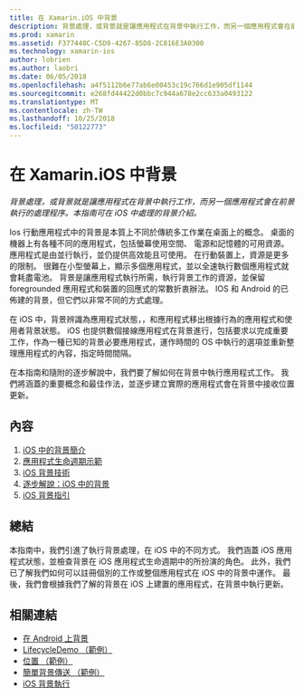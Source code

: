 ```yaml
---
title: 在 Xamarin.iOS 中背景
description: 背景處理，或背景就是讓應用程式在背景中執行工作，而另一個應用程式會在前景執行的處理程序。 本指南可在 iOS 中處理的背景介紹。
ms.prod: xamarin
ms.assetid: F377440C-C5D9-4267-85D8-2C816E3A0300
ms.technology: xamarin-ios
author: lobrien
ms.author: laobri
ms.date: 06/05/2018
ms.openlocfilehash: a4f5112b6e77ab6e00453c19c766d1e905df1144
ms.sourcegitcommit: e268fd44422d0bbc7c944a678e2cc633a0493122
ms.translationtype: MT
ms.contentlocale: zh-TW
ms.lasthandoff: 10/25/2018
ms.locfileid: "50122773"
---
```

# <a name="backgrounding-in-xamarinios"></a>在 Xamarin.iOS 中背景

_背景處理，或背景就是讓應用程式在背景中執行工作，而另一個應用程式會在前景執行的處理程序。本指南可在 iOS 中處理的背景介紹。_

Ios 行動應用程式中的背景是本質上不同於傳統多工作業在桌面上的概念。 桌面的機器上有各種不同的應用程式，包括螢幕使用空間、 電源和記憶體的可用資源。 應用程式是由並行執行，並仍提供高效能且可使用。 在行動裝置上，資源是更多的限制。 很難在小型螢幕上，顯示多個應用程式，並以全速執行數個應用程式就會耗盡電池。 背景是讓應用程式執行所需，執行背景工作的資源，並保留 foregrounded 應用程式和裝置的回應式的常數折衷辦法。 IOS 和 Android 的已佈建的背景，但它們以非常不同的方式處理。

在 iOS 中，背景辨識為應用程式狀態，，和應用程式移出根據行為的應用程式和使用者背景狀態。 iOS 也提供數個接線應用程式在背景進行，包括要求以完成重要工作，作為一種已知的背景必要應用程式，運作時間的 OS 中執行的選項並重新整理應用程式的內容，指定時間間隔。

在本指南和隨附的逐步解說中，我們要了解如何在背景中執行應用程式工作。 我們將涵蓋的重要概念和最佳作法，並逐步建立實際的應用程式會在背景中接收位置更新。

## <a name="contents"></a>內容

1.  [iOS 中的背景簡介](~/ios/app-fundamentals/backgrounding/introduction-to-backgrounding-in-ios.md)
1.  [應用程式生命週期示範](~/ios/app-fundamentals/backgrounding/application-lifecycle-demo.md)
1.  [iOS 背景技術](~/ios/app-fundamentals/backgrounding/ios-backgrounding-techniques/index.md)
1.  [逐步解說：iOS 中的背景](~/ios/app-fundamentals/backgrounding/ios-backgrounding-walkthroughs/index.md)
1.  [iOS 背景指引](~/ios/app-fundamentals/backgrounding/ios-backgrounding-guidance.md)

## <a name="summary"></a>總結

本指南中，我們引進了執行背景處理，在 iOS 中的不同方式。 我們涵蓋 iOS 應用程式狀態，並檢查背景在 iOS 應用程式生命週期中的所扮演的角色。 此外，我們已了解我們如何可以註冊個別的工作或整個應用程式在 iOS 中的背景中運作。 最後，我們會根據我們了解的背景在 iOS 上建置的應用程式，在背景中執行更新。



## <a name="related-links"></a>相關連結

- [在 Android 上背景](~/android/app-fundamentals/services/index.md)
- [LifecycleDemo （範例）](https://developer.xamarin.com/samples/monotouch/LifecycleDemo/)
- [位置 （範例）](https://developer.xamarin.com/samples/monotouch/Location/)
- [簡單背景傳送 （範例）](https://developer.xamarin.com/samples/monotouch/SimpleBackgroundTransfer/)
- [iOS 背景執行](https://developer.apple.com/library/ios/documentation/iPhone/Conceptual/iPhoneOSProgrammingGuide/BackgroundExecution/BackgroundExecution.html)
